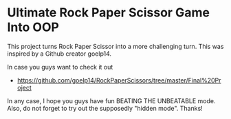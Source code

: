 # Ultimate Rock Paper Scissor Game Into OOP

This project turns Rock Paper Scissor into a more challenging turn. 
This was inspired by a Github creator goelp14. 

In case you guys want to check it out
- https://github.com/goelp14/RockPaperScissors/tree/master/Final%20Project

In any case, I hope you guys have fun BEATING THE UNBEATABLE mode. Also, do not forget to try out the supposedly "hidden mode". Thanks! 
